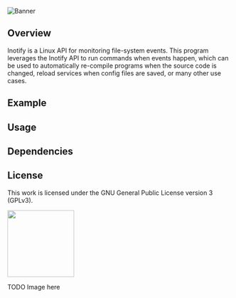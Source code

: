 ![Banner](https://s-christy.com/status-banner-service/inotify-trigger/banner-slim.svg)

## Overview

Inotify is a Linux API for monitoring file-system events. This program leverages
the Inotify API to run commands when events happen, which can be used to
automatically re-compile programs when the source code is changed, reload
services when config files are saved, or many other use cases.

## Example

## Usage

## Dependencies

## License

This work is licensed under the GNU General Public License version 3 (GPLv3).

[<img src="https://s-christy.com/status-banner-service/GPLv3_Logo.svg" width="150" />](https://www.gnu.org/licenses/gpl-3.0.en.html)

TODO Image here
